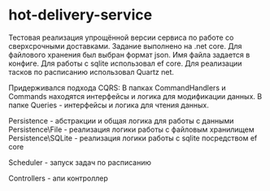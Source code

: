 # hot-delivery-service
Тестовая реализация упрощённой версии сервиса по работе со сверхсрочными доставками.
Задание выполнено на .net core.
Для файлового хранения был выбран формат json. Имя файла задается в конфиге.
Для работы с sqlite использовал ef core.
Для реализации тасков по расписанию использовал Quartz net.

Придерживался подхода CQRS:
В папках CommandHandlers и Commands находятся интерфейсы и логика для модификации данных.
В папке Queries - интерфейсы и логика для чтения данных.

Persistence - абстракции и общая логика для работы с данными
Persistence\File - реализация логики работы с файловым хранилищем
Persistence\SQLite - реализация логики работы с sqlite посредством ef core

Scheduler - запуск задач по расписанию

Controllers - апи контроллер
